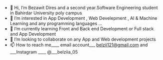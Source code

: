 - 👋 Hi, I’m Bezawit Dires and a second year.Software Engineering student in Bahirdar University poly campus
- 👀 I’m interested in App Development , Web Develepment , AI & Machine Learning and any programming languages ...
- 🌱 I’m currently learning Front and Back end Development or Full stack and App Development 
- 💞️ I’m looking to collaborate on any App and Web development projects
- 📫 How to reach me____ email account___ belzii121@gmail.com and ___Instagram ____ @___belziia_05


<!---
bezawit-05/bezawit-05 is a ✨ special ✨ repository because its `README.md` (this file) appears on your GitHub profile.
You can click the Preview link to take a look at your changes.
--->
